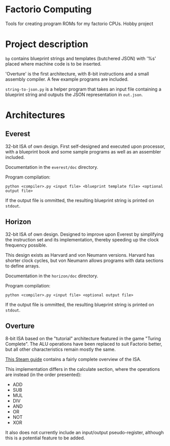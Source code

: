 # Factorio Computing
Tools for creating program ROMs for my factorio CPUs. Hobby project

# Project description
`bp` contains blueprint strings and templates (butchered JSON) with '%s' placed where machine code is to be inserted.

'Overture' is the first architecture, with 8-bit instructions and a small assembly compiler. A few example
programs are included.

`string-to-json.py` is a helper program that takes an input file containing a blueprint string and outputs the JSON representation in `out.json`.

# Architectures

## Everest
32-bit ISA of own design. First self-designed and executed upon processor, with a blueprint book and some sample programs as well as an assembler included.

Documentation in the `everest/doc` directory.

Program compilation:
```
python <compiler>.py <input file> <blueprint template file> <optional output file>
```
If the output file is ommitted, the resulting blueprint string is printed on `stdout`.

## Horizon
32-bit ISA of own design. Designed to improve upon Everest by simplifying the instruction set and its implementation, thereby speeding up the clock frequency possible.

This design exists as Harvard and von Neumann versions. Harvard has shorter clock cycles, but von Neumann allows programs with data sections to define arrays.

Documentation in the `horizon/doc` directory.

Program compilation:
```
python <compiler>.py <input file> <optional output file>
```
If the output file is ommitted, the resulting blueprint string is printed on `stdout`.

## Overture
8-bit ISA based on the "tutorial" architecture featured in the game "Turing Complete". The ALU operations have been replaced to suit Factorio better, but all other characteristics remain mostly the same.

[This Steam guide](https://steamcommunity.com/sharedfiles/filedetails/?id=2782647016) contains a fairly complete overview of the ISA.

This implementation differs in the calculate section, where the operations are instead (in the order presented):
- ADD
- SUB
- MUL
- DIV
- AND
- OR
- NOT
- XOR

It also does not currently include an input/output pseudo-register, although this is a potential feature to be added.
